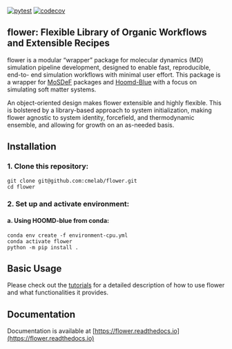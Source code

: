 [![pytest](https://github.com/cmelab/JankFlow/actions/workflows/pytest.yml/badge.svg)](https://github.com/cmelab/JankFlow/actions/workflows/pytest.yml)
[![codecov](https://codecov.io/gh/cmelab/JankFlow/branch/main/graph/badge.svg?token=86LY9WHSH6)](https://codecov.io/gh/cmelab/JankFlow)
## flower: Flexible Library of Organic Workflows and Extensible Recipes
flower is a modular “wrapper” package for molecular dynamics (MD)
simulation pipeline development, designed to enable fast, reproducible,
end-to- end simulation workflows with minimal user effort. This package is a
wrapper for [MoSDeF](https://github.com/mosdef-hub) packages and
[Hoomd-Blue](https://github.com/glotzerlab/hoomd-blue) with a focus on
simulating soft matter systems.

An object-oriented design makes flower extensible and highly flexible.
This is bolstered by a library-based approach to system initialization, making
flower agnostic to system identity, forcefield, and thermodynamic
ensemble, and allowing for growth on an as-needed basis.



## Installation

### 1. Clone this repository: ###

```
git clone git@github.com:cmelab/flower.git
cd flower
```

### 2. Set up and activate environment: ###
#### a. Using HOOMD-blue from conda:
```
conda env create -f environment-cpu.yml
conda activate flower
python -m pip install .
```

## Basic Usage
Please check out the [tutorials](tutorials) for a detailed description of
how to use flower and what functionalities it provides.

## Documentation
Documentation is available at [https://flower.readthedocs.io](https://flower.readthedocs.io)

[//]: # (#### Using the built in molecules, systems and forcefields:)

[//]: # (README, documentation and tutorials are a work in progress.)
